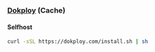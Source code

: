 ### [Dokploy](https://github.com/Dokploy/dokploy) (Cache)

#### Selfhost

```sh
curl -sSL https://dokploy.com/install.sh | sh
```